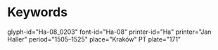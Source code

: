 # Keywords
glyph-id="Ha-08_0203"
font-id="Ha-08"
printer-id="Ha"
printer="Jan Haller"
period="1505–1525"
place="Kraków"
PT plate="171"
